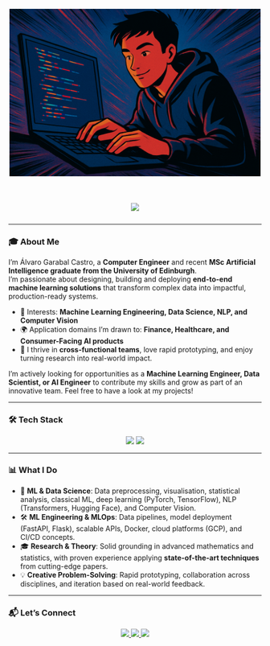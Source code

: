 <p align="center">
  <img src="https://github.com/AlvGar9/AlvGar9/blob/main/my_banner.png" 
       alt="Banner with AI and coding theme" 
       width="500">
</p>

<h1 align="center">
    <img src="https://readme-typing-svg.herokuapp.com/?font=Inter&size=42&center=true&vCenter=true&width=600&height=70&color=4493F8&duration=4000&lines=Hi+There!+👋;+I'm+Álvaro+Garabal!;" />
</h1>

---

### 🎓 About Me

I’m Álvaro Garabal Castro, a **Computer Engineer** and recent **MSc Artificial Intelligence graduate from the University of Edinburgh**.  
I’m passionate about designing, building and deploying **end-to-end machine learning solutions** that transform complex data into impactful, production-ready systems.  

- 🚀 Interests: **Machine Learning Engineering, Data Science, NLP, and Computer Vision**  
- 🌍 Application domains I’m drawn to: **Finance, Healthcare, and Consumer-Facing AI products**  
- 🧠 I thrive in **cross-functional teams**, love rapid prototyping, and enjoy turning research into real-world impact.  

I’m actively looking for opportunities as a **Machine Learning Engineer, Data Scientist, or AI Engineer** to contribute my skills and grow as part of an innovative team. Feel free to have a look at my projects!

---

### 🛠️ Tech Stack

<p align="center">
  <img src="https://skillicons.dev/icons?i=python,pytorch,tensorflow,sklearn,opencv,git,github,docker,gcp" />
  <img src="https://skillicons.dev/icons?i=sql,postgresql,fastapi,flask,linux,java,cpp,matlab,vscode" />
</p>

---

### 📊 What I Do

- 🤖 **ML & Data Science**: Data preprocessing, visualisation, statistical analysis, classical ML, deep learning (PyTorch, TensorFlow), NLP (Transformers, Hugging Face), and Computer Vision.  
- 🛠️ **ML Engineering & MLOps**: Data pipelines, model deployment (FastAPI, Flask), scalable APIs, Docker, cloud platforms (GCP), and CI/CD concepts.  
- 🎓 **Research & Theory**: Solid grounding in advanced mathematics and statistics, with proven experience applying **state-of-the-art techniques** from cutting-edge papers.  
- 💡 **Creative Problem-Solving**: Rapid prototyping, collaboration across disciplines, and iteration based on real-world feedback.  

---

### 📬 Let’s Connect

<div align="center">
  <a href="mailto:agarabalcastro@gmail.com">
    <img src="https://img.shields.io/badge/Gmail-333333?style=for-the-badge&logo=gmail&logoColor=red" />
  </a>
  <a href="https://www.linkedin.com/in/agarcas" target="_blank">
    <img src="https://img.shields.io/badge/LinkedIn-0077B5?style=for-the-badge&logo=linkedin&logoColor=white" />
  </a>
  <a href="https://github.com/AlvGar9" target="_blank">
    <img src="https://img.shields.io/badge/GitHub-000000?style=for-the-badge&logo=github&logoColor=white" />
  </a>
</div>
